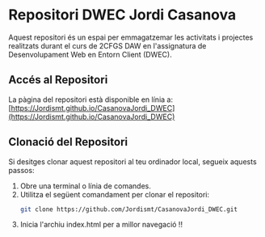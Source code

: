 # Repositori DWEC Jordi Casanova

Aquest repositori és un espai per emmagatzemar les activitats i projectes realitzats durant el curs de 2CFGS DAW en l'assignatura de Desenvolupament Web en Entorn Client (DWEC).

## Accés al Repositori

La pàgina del repositori està disponible en línia a: [https://Jordismt.github.io/CasanovaJordi_DWEC](https://Jordismt.github.io/CasanovaJordi_DWEC)

## Clonació del Repositori

Si desitges clonar aquest repositori al teu ordinador local, segueix aquests passos:

1. Obre una terminal o línia de comandes.
2. Utilitza el següent comandament per clonar el repositori:
   ```bash
   git clone https://github.com/Jordismt/CasanovaJordi_DWEC.git

3. Inicia l'archiu index.html per a millor navegació !!
